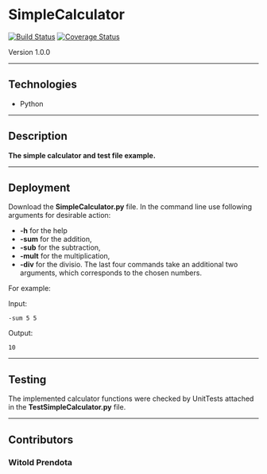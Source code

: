 # SimpleCalculator
[![Build Status](https://travis-ci.com/WPrendota/SimpleCalculator.svg?branch=master)](https://travis-ci.com/WPrendota/SimpleCalculator)
[![Coverage Status](https://coveralls.io/repos/github/WPrendota/SimpleCalculator/badge.svg?branch=master)](https://coveralls.io/github/WPrendota/SimpleCalculator?branch=master)

Version 1.0.0

--- 

## Technologies
* Python

--- 

## Description
**The simple calculator and test file example.**

--- 

## Deployment
Download the **SimpleCalculator.py** file. In the command line use following arguments for desirable action:
* **-h** for the help
* **-sum** for the addition,
* **-sub** for the subtraction,
* **-mult** for the multiplication,
* **-div** for the divisio.
The last four commands take an additional two arguments, which corresponds to the chosen numbers.

For example: 

Input:
```
-sum 5 5
```

Output:
```
10
```

--- 

## Testing
The implemented calculator functions were checked by UnitTests attached in the **TestSimpleCalculator.py** file.

--- 

## Contributors
### Witold Prendota
